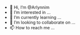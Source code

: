 - 👋 Hi, I’m @Arlynnim
- 👀 I’m interested in ...
- 🌱 I’m currently learning ...
- 💞️ I’m looking to collaborate on ...
- 📫 How to reach me ...

<!---
Arlynnim/Arlynnim is a ✨ special ✨ repository because its `README.md` (this file) appears on your GitHub profile.
You can click the Preview link to take a look at your changes.
--->
